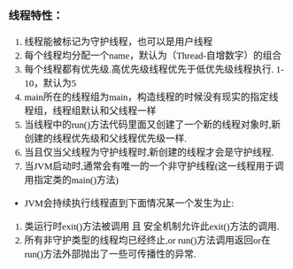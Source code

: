 <span  style="font-family: Simsun,serif; font-size: 17px; ">

### 线程特性：

1. 线程能被标记为守护线程，也可以是用户线程
2. 每个线程均分配一个name，默认为（Thread-自增数字）的组合
3. 每个线程都有优先级.高优先级线程优先于低优先级线程执行. 1-10，默认为5
4. main所在的线程组为main，构造线程的时候没有现实的指定线程组，线程组默认和父线程一样
5. 当线程中的run()方法代码里面又创建了一个新的线程对象时,新创建的线程优先级和父线程优先级一样.
6. 当且仅当父线程为守护线程时,新创建的线程才会是守护线程.
7. 当JVM启动时,通常会有唯一的一个非守护线程(这一线程用于调用指定类的main()方法)

- JVM会持续执行线程直到下面情况某一个发生为止:

1. 类运行时exit()方法被调用 且 安全机制允许此exit()方法的调用.
2. 所有非守护类型的线程均已经终止,or run()方法调用返回or在run()方法外部抛出了一些可传播性的异常.

</span>